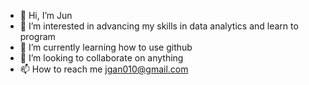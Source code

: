 - 👋 Hi, I’m Jun
- 👀 I’m interested in advancing my skills in data analytics and learn to program
- 🌱 I’m currently learning how to use github 
- 💞️ I’m looking to collaborate on anything
- 📫 How to reach me jgan010@gmail.com

<!---
jgan010/jgan010 is a ✨ special ✨ repository because its `README.md` (this file) appears on your GitHub profile.
You can click the Preview link to take a look at your changes.
--->
